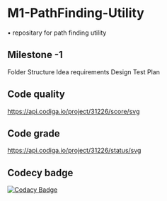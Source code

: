 # M1-PathFinding-Utility
• repositary for path finding utility

## Milestone -1
Folder Structure
Idea
requirements
Design
Test Plan

## Code quality
https://api.codiga.io/project/31226/score/svg

##  Code grade
https://api.codiga.io/project/31226/status/svg

## Codecy badge
[![Codacy Badge](https://app.codacy.com/project/badge/Grade/13f7e298c4834940b95949e267ddfaa1)](https://www.codacy.com/gh/vinayaksinghmokhashi/M1_PathFinding_Utility/dashboard?utm_source=github.com&amp;utm_medium=referral&amp;utm_content=vinayaksinghmokhashi/M1_PathFinding_Utility&amp;utm_campaign=Badge_Grade)
